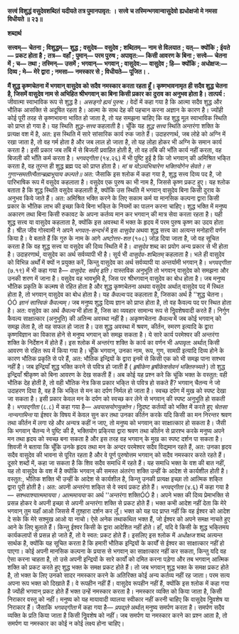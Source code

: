 **सत्त्वं विशुद्धं वसुदेवशब्दितं** **यदीयते तत्र पुमानपावृत: ।** **सत्त्वे च तस्मिन्भगवान्वासुदेवो** **ह्यधोक्षजो मे नमसा विधीयते ॥ २३॥** 

**शब्दार्थ** 

**सत्त्वम्—** **चेतना** **; विशुद्धम्—** **शुद्ध** **; वसुदेव—** **वसुदेव** **; शब्दितम्—** **नाम से विलयात** **; यत्—** **क्योंकि** **; ईयते—** **प्रकट होता है** **;** **तत्र—** **वहाँ** **; पुमान्—** **परम पुरुष** **; अपावृत:—** **किसी आवरण के बिना** **; सत्त्वे—** **चेतना में** **; च—** **तथा** **; तस्मिन्—** **उसमें** **;** **भगवान्—** **भगवान्** **; वासुदेव:—** **वासुदेव** **; हि—** **क्योंकि** **; अधोक्षज:—** **दिव्य** **; मे—** **मेरे द्वारा** **; नमसा—** **नमस्कार से** **; विधीयते—** **पूजित।** **.** 

**मैं शुद्ध कृष्णचेतना में भगवान् वासुदेव को सदैव नमस्कार करता रहता हूँ। कृष्णभावनामृत** **ही सदैव शुद्ध चेतना है, जिसमें वासुदेव नाम से अभिहित श्रीभगवान् का बिना किसी प्रकार का** **दुराव का अनुभव होता है।** **तात्पर्य :** जीवात्मा स्वाभाविक रूप से शुद्ध है। *असङ्गो ह्ययं पुरुष:।* वेदों में कहा गया है कि आत्मा सदैव शुद्ध और भौतिक आसक्ति से अदूषित रहता है। आत्मा के साथ देह की पहचान करना अज्ञान के कारण है। ज्योंही कोई पूरी तरह से कृष्णभावना भावित हो जाता है, तो यह समझना चाहिए कि वह शुद्ध मूल स्वाभाविक स्थिति को प्राप्त हो गया है। यह स्थिति *शुद्ध-सत्त्व* कहलाती है। चूँकि यह *शुद्ध सत्त्व* स्थिति अन्तरंगा शक्ति के प्रत्यक्ष वश में है, अत: इस स्थिति में सारे सांसारिक कार्य रुक जाते हैं। उदाहरणार्थ, जब लोहे को अग्नि में रखा जाता है, तो वह गर्म होता है और जब लाल हो जाता है, तो यह लोहा होकर भी अग्नि के समान कार्य करता है। इसी प्रकार जब ताँबे में से बिजली प्रवाहित होती है, तो वह ताँबे की भाँति कार्य नहीं करता, वह बिजली की भाँति कर्म करता है। *भगवद्गीता* (१४.२६) में भी पुष्टि हुई है कि जो भगवान् की अमिश्रित भकि्त करता है, वह तुरन्त ही शुद्ध ब्रह्म पद को प्राप्त होता है। *मां च योऽव्यभिचारेण भक्तियोगेन सेवते।* *स गुणान्समतीत्यैतान्ब्रह्मभूयाय कल्पते॥* अत: जैसाकि इस श्लोक में कहा गया है, शुद्ध सत्त्व दिव्य पद है, जो पारिभाषिक रूप में वसुदेव कहलाता है। वसुदेव एक पुरुष का भी नाम है, जिससे कृष्ण प्रकट हुए। यह श्लोक बताता है कि शुद्ध स्थिति वसुदेव कहलाती है, क्योंकि उस स्थिति में भगवान् वासुदेव बिना किसी दुराव के अनुभव किये जाते हैं। अत: अमिश्रित भक्ति करने के लिए सकाम कर्म या मानसिक कल्पना द्वारा किसी प्रकार के भौतिक लाभ की इच्छा किये बिना भकि्त के नियमों का पालन करना चाहिए। शुद्ध भक्ति में मनुष्य अकारण तथा बिना किसी रुकावट के अपना कर्तव्य मान कर भगवान् की मात्र सेवा करता रहता है। यही शुद्ध सत्त्व या वासुदेव कहलाता है, क्योंकि इस अवस्था में भक्त के हृदय में परम पुरुष कृष्ण का उदय होता है। श्रील जीव गोस्वामी ने अपने *भगवत्-सन्दर्भ* में इस *वासुदेव* अथवा शुद्ध सत्त्व का अत्यन्त मनोहारी वर्णन किया है। वे बताते हैं कि गुरु के नाम के आगे *अष्टोत्तर-शत* (१०८) जोड़ दिया जाता है, जो वह सूचित करता है कि वह शुद्ध सत्त्व या वसुदेव की दिव्य स्थिति में है। *वासुदेव* शब्द का प्रयोग अन्य प्रकार से भी होता है। उदाहरणार्थ, वासुदेव का अर्थ सर्वव्यापी भी है। सूर्य भी *वासुदेव-शब्दितम्* कहलाता है। भले ही वासुदेव को विभिन्न अर्थों में क्यों न प्रयुक्त करें, किन्तु वासुदेव का अर्थ सर्वव्यापी या अन्तर्यामी भगवान् है। *भगवद्गीता* (७.१९) में भी कहा गया है— *वासुदेव: सर्वम् इति।* वास्तविक अनुभूति तो भगवान् वासुदेव को समझना और उनकी शरण में जाना है। वसुदेव वह भावभूमि है, जिस पर श्रीभगवान् वासुदेव का बोध होता है। जब मनुष्य भौतिक प्रकृति के कल्मष से रहित होता है और शुद्ध कृष्णचेतना अथवा वसुदेव अर्थात् वासुदेव पद में स्थित होता है, तो भगवान् वासुदेव का बोध होता है। यह *कैवल्य* पद कहलाता है, जिसका अर्थ है ''शुद्ध चेतना।ÓÓ *ज्ञानं सात्त्विकं कैवल्यम्।* जब मनुष्य शुद्ध दिव्य ज्ञान को प्राप्त होता है, तो वह कैवल्य पद पर स्थित होता है। अत: वसुदेव का अर्थ *कैवल्य* भी होता है, जिस का व्यवहार सामान्य रूप से निॢवशेषवादी करते हैं। निर्गुण कैवल्य साक्षात्कार (अनुभूति) की अतिन्म अवस्था नहीं है। अकृष्णचेतना *कैवल्य* में जब कोई भगवान् को समझ लेता है, तो वह सफल हो जाता है। उस शुद्ध अवस्था में श्रवण, कीर्तन, स्मरण इत्यादि के द्वारा कृष्णविज्ञान का विकास होने से मनुष्य भगवान् को समझ सकता है। ये सारे कार्य परमेश्वर की अन्तरंगा शक्ति के निर्देशन में होते हैं। इस श्लोक में अन्तरंगा शक्ति के कार्य का वर्णन भी *अपावृत:* अर्थात् किसी आवरण से रहित रूप में किया गया है। चूँकि भगवान्, उनका नाम, रूप, गुण, सामग्री इत्यादि दिव्य होने के कारण भौतिक प्रकृति से परे हैं, अत: भौतिक इन्द्रियों के द्वारा इनमें से किसी एक को भी समझ पाना सश्भव नहीं है। जब इन्द्रियाँ शुद्ध भक्ति करने से पवित्र हो जाती हैं ( *हृषीकेण हृषीकेशसेवनं भक्तिरुच्यते* ) तो शुद्ध इन्द्रियाँ श्रीकृष्ण को बिना आवरण के देख सकती हैं। अब कोई यह प्रश्न करे कि चूंकि भक्त के वस्तुत: वही भौतिक देह होती है, तो वही भौतिक नेत्र किस प्रकार भकि्त से पवित्र हो सकते हैं? भगवान् चैतन्य ने जो उदाहरण दिया है, वह है कि भकि्त से मन का दर्पण निर्मल हो जाता है। स्वच्छ दर्पण में मुख को स्पष्ट देखा जा सकता है। इसी प्रकार केवल मन के दर्पण को स्वच्छ कर लेने से भगवान् की स्पष्ट अनुभूति हो सकती है। *भगवद्गीता* (८.८) में कहा गया है— *अवयासयोगयुक्तेन।*  निॢदष्ट कर्तव्यों को भक्ति में करते हुए *चेतसा नान्यगामिना* या ईश्वर के विषय में केवल सुन कर तथा उनका कीर्तन करके यदि किसी का मन निरन्तर श्रवण तथा कीर्तन में लगा रहे और अन्यत्र कहीं न जाए, तो मनुष्य को भगवान् का साक्षात्कार हो सकता है। जैसी कि भगवान् चैतन्य ने पुष्टि की है, भक्तियोग प्रकि्रया द्वारा श्रवण तथा कीर्तन से प्रारश्भ करके मनुष्य अपने मन तथा हृदय को स्वच्छ बना सकता है और इस तरह वह भगवान् के मुख का स्पष्ट दर्शन पा सकता है। शिवजी ने बताया कि चूँकि उनके हृदय तथा मन के अन्दर परमेश्वर सदैव विद्यमान रहते हैं, अत: उनका हृदय सदैव वासुदेव की भावना से पूरित रहता है और वे पूर्ण पुरुषोत्तम भगवान् को सदैव नमस्कार करते रहते हैं। दूसरे शब्दों में, कहा जा सकता है कि शिव सदैव समाधि में रहते हैं। यह समाधि भक्त के वश की बात नहीं, यह तो वासुदेव के वश में है क्योंकि भगवान् की समस्त अंतरंगा शक्ति उन्हीं के आदेश से कार्यशील होती है। वस्तुत:, भौतिक शक्ति भी उन्हीं के आदेश से कार्यशील है, किन्तु उनकी प्रत्यक्ष इच्छा तो आत्मिक शकि्त द्वारा पूरी होती है। अत: अपनी अन्तरंगा शकि्त से वे स्वयं प्रकट होते हैं। *भगवद्गीता* (४.६) में कहा गया है— *सश्भवाश्यात्ममायया। आत्ममायया* का अर्थ ''अन्तरंगा शक्तिÓÓ है। अपने भक्त की दिव्य प्रेमाभक्ति से प्रसन्न होकर वे अपनी इच्छा से अपनी अन्तरंगा शक्ति से प्रकट होते हैं। भक्त कभी आदेश नहीं देता कि मेरे भगवान् तुम यहाँ आओ जिससे मैं तुश्हारा दर्शन कर लूँ। भक्त को यह पद प्राप्त नहीं कि वह ईश्वर को आदेश दे सके कि मेरे सश्मुख आओ या नाचो। ऐसे अनेक तथाकथित भक्त हैं, जो ईश्वर को अपने समक्ष नाचते हुए आने के लिए बुलाते हैं। किन्तु ईश्वर किसी के द्वारा आदेशित नहीं होते। हाँ, यदि वे किसी के शुद्ध भकि्तमय कार्यकलापों से प्रसन्न हो जाते हैं, तो वे स्वत: प्रकट होते हैं। इसलिए इस श्लोक में *अधोक्षज* शब्द अत्यन्त सार्थक है, क्योंकि यह सूचित करता है कि हमारी भौतिक इन्द्रियों के कार्यों से ईश्वर का साक्षात्कार नहीं हो पाएगा। कोई अपनी मानसिक कल्पना के प्रयास से भगवान् का साक्षात्कार नहीं कर सकता, किन्तु यदि वह ऐसा करना चाहता है, तो उसे अपनी इन्द्रियों के सारे कार्यों को दमित करना पड़ेगा और तब भगवान् आत्मिक शक्ति को प्रकट करते हुए शुद्ध भक्त के समक्ष प्रकट होते हैं। तो जब भगवान् शुद्ध भक्त के समक्ष प्रकट होते है, तो भक्त के लिए उनको सादर नमस्कार करने के अतिरिक्त कोई अन्य कर्तव्य नहीं रह जाता। परम सत्य अपना रूप भक्त को दिखाते हैं। वे रूपहीन नहीं हैं। वासुदेव रूपहीन नहीं हैं, क्योंकि इस श्लोक में कहा गया है ज्योंही भगवान् प्रकट होते हैं भक्त उन्हें नमस्कार करता है। नमस्कार व्यक्ति को किया जाता है, किसी निराकार वस्तु को नहीं। मनुष्य को यह मायावादी व्यालया स्वीकार नहीं करनी चाहिए कि वासुदेव निॢवशेष या निराकार हैं। जैसाकि *भगवद्गीता* में कहा गया है— *प्रपद्यते* अर्थात् मनुष्य समर्पण करता है। समर्पण सदैव व्यक्ति के प्रति किया जाता है किसी निॢवशेष को नहीं। जब समर्पण या नमस्कार करने का प्रश्न आता है, तो समर्पण या नमस्कार का कोई न कोई लक्ष्य होना चाहिए।  